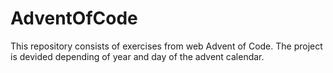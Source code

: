 # AdventOfCode
This repository consists of exercises from web Advent of Code.
The project is devided depending of year and day of the advent calendar.
